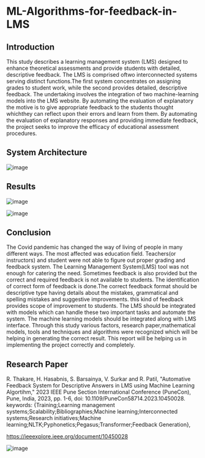 # ML-Algorithms-for-feedback-in-LMS 

## Introduction
This study describes a learning management system (LMS) designed to enhance theoretical assessments and provide students with detailed, descriptive feedback. The LMS is comprised oftwo interconnected systems serving distinct functions.The first system concentrates on assigning grades to student work, while the second provides detailed, descriptive feedback. The undertaking involves the integration of two machine-learning models into the LMS website. By automating the evaluation of explanatory the motive is to give appropriate feedback to the students thought whichthey can reflect upon their errors and learn from them. By automating the evaluation of explanatory responses and providing immediate feedback, the project seeks to improve the efficacy of educational assessment procedures.


## System Architecture 
![image](https://github.com/rajthakare705/ML-Algorithms-for-feedback-in-LMS/assets/95627754/4c9ee7b9-17ab-429a-98f4-cb4aab25519a)


## Results 
![image](https://github.com/rajthakare705/ML-Algorithms-for-feedback-in-LMS/assets/95627754/577d7647-d2b7-4a13-88fc-c7d5948a1793)


![image](https://github.com/rajthakare705/ML-Algorithms-for-feedback-in-LMS/assets/95627754/adc132be-a74d-4390-84fe-f242a3b5238b)


## Conclusion
The Covid pandemic has changed the way of living of people in many different ways. The most affected was education field. Teachers(or instructors) and student were not able to figure out proper grading and feedback system. The Learning Management System(LMS) tool was not enough for catering the need. Sometimes feedback is also provided but the correct and required feedback is not available to students. The identification of correct form of feedback is done.The correct feedback format should be descriptive type having details about the mistakes, grammatical and spelling mistakes and suggestive improvements. this kind of feedback provides scope of improvement to students. The LMS should be integrated with models which can handle these two important tasks
and automate the system. The machine learning models should be integrated along with LMS interface. Through this study various factors, research paper,mathematical models, tools and techniques and algorithms were recognized which will be helping in generating the correct result. This report will be helping us in implementing the project correctly and completely.

## Research Paper 

R. Thakare, H. Hasabnis, S. Barsainya, V. Surkar and R. Patil, "Automative Feedback System for Descriptive Answers in LMS using Machine Learning Algortihm," 2023 IEEE Pune Section International Conference (PuneCon), Pune, India, 2023, pp. 1-6, doi: 10.1109/PuneCon58714.2023.10450028. keywords: {Training;Learning management systems;Scalability;Bibliographies;Machine learning;Interconnected systems;Research initiatives;Machine learning;NLTK;Pyphonetics;Pegasus;Transformer;Feedback Generation},

https://ieeexplore.ieee.org/document/10450028

![image](https://github.com/rajthakare705/ML-Algorithms-for-feedback-in-LMS/assets/95627754/e4f3fbf8-bb81-4c63-aa2e-0e144de312cd)
